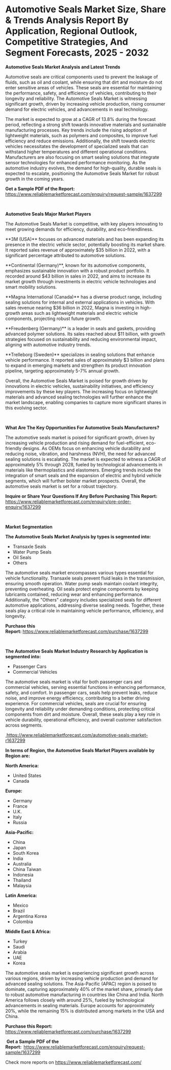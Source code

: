 <p><h1>Automotive Seals Market Size, Share & Trends Analysis Report By Application, Regional Outlook, Competitive Strategies, And Segment Forecasts, 2025 - 2032</h1></p><p><strong>Automotive Seals Market Analysis and Latest Trends</strong></p>
<p><p>Automotive seals are critical components used to prevent the leakage of fluids, such as oil and coolant, while ensuring that dirt and moisture do not enter sensitive areas of vehicles. These seals are essential for maintaining the performance, safety, and efficiency of vehicles, contributing to their longevity and reliability. The Automotive Seals Market is witnessing significant growth, driven by increasing vehicle production, rising consumer demand for electric vehicles, and advancements in seal technology.</p><p>The market is expected to grow at a CAGR of 13.8% during the forecast period, reflecting a strong shift towards innovative materials and sustainable manufacturing processes. Key trends include the rising adoption of lightweight materials, such as polymers and composites, to improve fuel efficiency and reduce emissions. Additionally, the shift towards electric vehicles necessitates the development of specialized seals that can withstand higher temperatures and different operational conditions. Manufacturers are also focusing on smart sealing solutions that integrate sensor technologies for enhanced performance monitoring. As the automotive industry evolves, the demand for high-quality, durable seals is expected to escalate, positioning the Automotive Seals Market for robust growth in the coming years.</p></p>
<p><strong>Get a Sample PDF of the Report:&nbsp;</strong> <a href="https://www.reliablemarketforecast.com/enquiry/request-sample/1637299?utm_campaign=3521&utm_medium=2&utm_source=Github&utm_content=ia&utm_term=30032025&utm_id=automotive-seals">https://www.reliablemarketforecast.com/enquiry/request-sample/1637299</a></p>
<p>&nbsp;</p>
<p><strong>Automotive Seals Major Market Players</strong></p>
<p><p>The Automotive Seals Market is competitive, with key players innovating to meet growing demands for efficiency, durability, and eco-friendliness. </p><p>**3M (USA)** focuses on advanced materials and has been expanding its presence in the electric vehicle sector, potentially boosting its market share. It reported sales revenue of approximately $35 billion in 2022, with a significant percentage attributed to automotive solutions.</p><p>**Continental (Germany)**, known for its automotive components, emphasizes sustainable innovation with a robust product portfolio. It recorded around $43 billion in sales in 2022, and aims to increase its market growth through investments in electric vehicle technologies and smart mobility solutions.</p><p>**Magna International (Canada)** has a diverse product range, including sealing solutions for internal and external applications in vehicles. With sales revenue nearing $36 billion in 2022, Magna is investing in high-growth areas such as lightweight materials and electric vehicle components, projecting robust future growth.</p><p>**Freudenberg (Germany)** is a leader in seals and gaskets, providing advanced polymer solutions. Its sales reached about $11 billion, with growth strategies focused on sustainability and reducing environmental impact, aligning with automotive industry trends.</p><p>**Trelleborg (Sweden)** specializes in sealing solutions that enhance vehicle performance. It reported sales of approximately $3 billion and plans to expand in emerging markets and strengthen its product innovation pipeline, targeting approximately 5-7% annual growth.</p><p>Overall, the Automotive Seals Market is poised for growth driven by innovations in electric vehicles, sustainability initiatives, and efficiency improvements by these key players. The increasing focus on lightweight materials and advanced sealing technologies will further enhance the market landscape, enabling companies to capture more significant shares in this evolving sector.</p></p>
<p>&nbsp;</p>
<p><strong>What Are The Key Opportunities For Automotive Seals Manufacturers?</strong></p>
<p><p>The automotive seals market is poised for significant growth, driven by increasing vehicle production and rising demand for fuel-efficient, eco-friendly designs. As OEMs focus on enhancing vehicle durability and reducing noise, vibration, and harshness (NVH), the need for advanced sealing solutions is escalating. The market is expected to witness a CAGR of approximately 5% through 2028, fueled by technological advancements in materials like thermoplastics and elastomers. Emerging trends include the integration of smart seals and the expansion of electric and hybrid vehicle segments, which will further bolster market prospects. Overall, the automotive seals market is set for a robust trajectory.</p></p>
<p><strong>Inquire or Share Your Questions If Any Before Purchasing This Report:</strong> <a href="https://www.reliablemarketforecast.com/enquiry/pre-order-enquiry/1637299?utm_campaign=3521&utm_medium=2&utm_source=Github&utm_content=ia&utm_term=30032025&utm_id=automotive-seals">https://www.reliablemarketforecast.com/enquiry/pre-order-enquiry/1637299</a></p>
<p>&nbsp;</p>
<p><strong>Market Segmentation</strong></p>
<p><strong>The Automotive Seals Market Analysis by types is segmented into:</strong></p>
<p><ul><li>Transaxle Seals</li><li>Water Pump Seals</li><li>Oil Seals</li><li>Others</li></ul></p>
<p><p>The automotive seals market encompasses various types essential for vehicle functionality. Transaxle seals prevent fluid leaks in the transmission, ensuring smooth operation. Water pump seals maintain coolant integrity, preventing overheating. Oil seals protect engine components by keeping lubricants contained, reducing wear and enhancing performance. Additionally, the "Others" category includes specialized seals for different automotive applications, addressing diverse sealing needs. Together, these seals play a critical role in maintaining vehicle performance, efficiency, and longevity.</p></p>
<p><strong>Purchase this Report:&nbsp;</strong><a href="https://www.reliablemarketforecast.com/purchase/1637299?utm_campaign=3521&utm_medium=2&utm_source=Github&utm_content=ia&utm_term=30032025&utm_id=automotive-seals">https://www.reliablemarketforecast.com/purchase/1637299</a></p>
<p>&nbsp;</p>
<p><strong>The Automotive Seals Market Industry Research by Application is segmented into:</strong></p>
<p><ul><li>Passenger Cars</li><li>Commercial Vehicles</li></ul></p>
<p><p>The automotive seals market is vital for both passenger cars and commercial vehicles, serving essential functions in enhancing performance, safety, and comfort. In passenger cars, seals help prevent leaks, reduce noise, and improve energy efficiency, contributing to a better driving experience. For commercial vehicles, seals are crucial for ensuring longevity and reliability under demanding conditions, protecting critical components from dirt and moisture. Overall, these seals play a key role in vehicle durability, operational efficiency, and overall customer satisfaction across segments.</p></p>
<p><a href="https://www.reliablemarketforecast.com/automotive-seals-market-r1637299?utm_campaign=3521&utm_medium=2&utm_source=Github&utm_content=ia&utm_term=30032025&utm_id=automotive-seals">&nbsp;https://www.reliablemarketforecast.com/automotive-seals-market-r1637299</a></p>
<p><strong>In terms of Region, the Automotive Seals Market Players available by Region are:</strong></p>
<p>
    <p> <strong> North America: </strong>
        <ul>
            <li>United States</li>
            <li>Canada</li>
        </ul>
        </p> 
    <p> <strong> Europe: </strong>
        <ul>
            <li>Germany</li>
            <li>France</li>
            <li>U.K.</li>
            <li>Italy</li>
            <li>Russia</li>
        </ul>
        </p> 
    <p> <strong> Asia-Pacific: </strong>
        <ul>
            <li>China</li>
            <li>Japan</li>
            <li>South Korea</li>
            <li>India</li>
            <li>Australia</li>
            <li>China Taiwan</li>
            <li>Indonesia</li>
            <li>Thailand</li>
            <li>Malaysia</li>
        </ul>
        </p> 
    <p> <strong> Latin America: </strong>
        <ul>
            <li>Mexico</li>
            <li>Brazil</li>
            <li>Argentina Korea</li>
            <li>Colombia</li>
        </ul>
        </p> 
    <p> <strong> Middle East & Africa: </strong>
        <ul>
            <li>Turkey</li>
            <li>Saudi</li>
            <li>Arabia</li>
            <li>UAE</li>
            <li>Korea</li>
        </ul>
    </p>
    </p>
<p><p>The automotive seals market is experiencing significant growth across various regions, driven by increasing vehicle production and demand for advanced sealing solutions. The Asia-Pacific (APAC) region is poised to dominate, capturing approximately 40% of the market share, primarily due to robust automotive manufacturing in countries like China and India. North America follows closely with around 25%, fueled by technological advancements in sealing materials. Europe accounts for approximately 20%, while the remaining 15% is distributed among markets in the USA and China.</p></p>
<p><strong>Purchase this Report: </strong><a href="https://www.reliablemarketforecast.com/purchase/1637299?utm_campaign=3521&utm_medium=2&utm_source=Github&utm_content=ia&utm_term=30032025&utm_id=automotive-seals">https://www.reliablemarketforecast.com/purchase/1637299</a></p>
<p>&nbsp;<strong>Get a Sample PDF of the Report:&nbsp;&nbsp;</strong><a href="https://www.reliablemarketforecast.com/enquiry/request-sample/1637299?utm_campaign=3521&utm_medium=2&utm_source=Github&utm_content=ia&utm_term=30032025&utm_id=automotive-seals">https://www.reliablemarketforecast.com/enquiry/request-sample/1637299</a></p>
<p><strong></strong></p>
<p>Check more reports on <a href="https://www.reliablemarketforecast.com/?utm_campaign=3521&utm_medium=2&utm_source=Github&utm_content=ia&utm_term=30032025&utm_id=automotive-seals">https://www.reliablemarketforecast.com/</a></p>